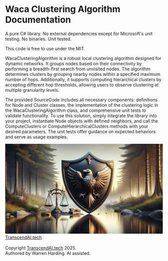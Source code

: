 # Waca Clustering Algorithm Documentation

A pure C# library. No external dependencies except for Microsoft's unit testing. No binaries. Unit tested.

This code is free to use under the MIT.

WacaClusteringAlgorithm is a robust local clustering algorithm designed for dynamic networks. It groups nodes based on their connectivity by performing a breadth-first search from unvisited nodes. The algorithm determines clusters by grouping nearby nodes within a specified maximum number of hops. Additionally, it supports computing hierarchical clusters by accepting different hop thresholds, allowing users to observe clustering at multiple granularity levels.

The provided SourceCode includes all necessary components: definitions for Node and Cluster classes, the implementation of the clustering logic in the WacaClusteringAlgorithm class, and comprehensive unit tests to validate functionality. To use this solution, simply integrate the library into your project, instantiate Node objects with defined neighbors, and call the ComputeClusters or ComputeHierarchicalClusters methods with your desired parameters. The unit tests offer guidance on expected behaviors and serve as usage examples.

![AI Image](aiimage.jpg)
[TranscendAI.tech](https://TranscendAI.tech)<br>
<br>
Copyright [TranscendAI.tech](https://TranscendAI.tech) 2025.</br>
Authored by Warren Harding. AI assisted.</br>

